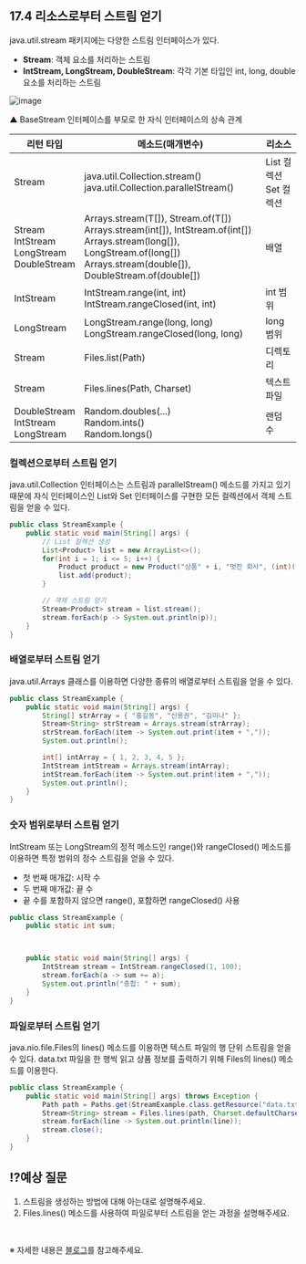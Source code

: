 ## 17.4 리소스로부터 스트림 얻기

java.util.stream 패키지에는 다양한 스트림 인터페이스가 있다.

- **Stream**: 객체 요소를 처리하는 스트림
- **IntStream, LongStream, DoubleStream**: 각각 기본 타입인 int, long, double 요소를 처리하는 스트림

![image](https://github.com/user-attachments/assets/622b73ec-2e6b-45fb-8700-614e24ec51a3)

▲ BaseStream 인터페이스를 부모로 한 자식 인터페이스의 상속 관계

| 리턴 타입  | 메소드(매개변수)  | 리소스  |
|---|---|---|
| Stream<T>  | java.util.Collection.stream()<br />java.util.Collection.parallelStream() | List 컬렉션<br />Set 컬렉션  |
| Stream<T><br />IntStream<br />LongStream<br />DoubleStream  | Arrays.stream(T[]), Stream.of(T[])<br />Arrays.stream(int[]), IntStream.of(int[])<br />Arrays.stream(long[]), LongStream.of(long[])<br />Arrays.stream(double[]), DoubleStream.of(double[]) | 배열  |
| IntStream  | IntStream.range(int, int)<br />IntStream.rangeClosed(int, int) | int 범위  |
| LongStream  | LongStream.range(long, long)<br />LongStream.rangeClosed(long, long) | long 범위  |
| Stream<Path>  | Files.list(Path) | 디렉토리  |
| Stream<String>  | Files.lines(Path, Charset) | 텍스트 파일  |
| DoubleStream<br />IntStream<br />LongStream  | Random.doubles(...)<br />Random.ints()<br />Random.longs() | 랜덤 수  |

### 컬렉션으로부터 스트림 얻기

java.util.Collection 인터페이스는 스트림과 parallelStream() 메소드를 가지고 있기 때문에 자식 인터페이스인 List와 Set 인터페이스를 구현한 모든 컬렉션에서 객체 스트림을 얻을 수 있다.

```java
public class StreamExample {
    public static void main(String[] args) {
        // List 컬렉션 생성
        List<Product> list = new ArrayList<>();
        for(int i = 1; i <= 5; i++) {
            Product product = new Product("상품" + i, "멋진 회사", (int)(10000 * Math.random()));
            list.add(product);
        }

        // 객체 스트림 얻기
        Stream<Product> stream = list.stream();
        stream.forEach(p -> System.out.println(p));
    }
}
```

### 배열로부터 스트림 얻기

java.util.Arrays 클래스를 이용하면 다양한 종류의 배열로부터 스트림을 얻을 수 있다.

```java
public class StreamExample {
    public static void main(String[] args) {
        String[] strArray = { "홍길동", "신용권", "김미나" };
        Stream<String> strStream = Arrays.stream(strArray);
        strStream.forEach(item -> System.out.print(item + ","));
        System.out.println();

        int[] intArray = { 1, 2, 3, 4, 5 };
        IntStream intStream = Arrays.stream(intArray);
        intStream.forEach(item -> System.out.print(item + ","));
        System.out.println();
    }
}
```

### 숫자 범위로부터 스트림 얻기

IntStream 또는 LongStream의 정적 메소드인 range()와 rangeClosed() 메소드를 이용하면 특정 범위의 정수 스트림을 얻을 수 있다.

- 첫 번째 매개값: 시작 수
- 두 번째 매개값: 끝 수
- 끝 수를 포함하지 않으면 range(), 포함하면 rangeClosed() 사용

```java
public class StreamExample {
    public static int sum;



    public static void main(String[] args) {
        IntStream stream = IntStream.rangeClosed(1, 100);
        stream.forEach(a -> sum += a);
        System.out.println("총합: " + sum);
    }
}
```

### 파일로부터 스트림 얻기

java.nio.file.Files의 lines() 메소드를 이용하면 텍스트 파일의 행 단위 스트림을 얻을 수 있다. data.txt 파일을 한 행씩 읽고 상품 정보를 출력하기 위해 Files의 lines() 메소드를 이용한다.

```java
public class StreamExample {
    public static void main(String[] args) throws Exception {
        Path path = Paths.get(StreamExample.class.getResource("data.txt").toURI());    // data.txt 파일의 경로(Path) 객체 얻기
        Stream<String> stream = Files.lines(path, Charset.defaultCharset());    // Path로부터 파일을 열고 한 행씩 읽으면서 문자열 스트림 생성, 기본 UTF-8 문자셋으로 읽음
        stream.forEach(line -> System.out.println(line));
        stream.close();
    }
}
```

## ⁉️예상 질문

1. 스트림을 생성하는 방법에 대해 아는대로 설명해주세요.
2. Files.lines() 메소드를 사용하여 파일로부터 스트림을 얻는 과정을 설명해주세요.

&nbsp;

※ 자세한 내용은 [블로그](https://mandusitstudy.tistory.com/374)를 참고해주세요.